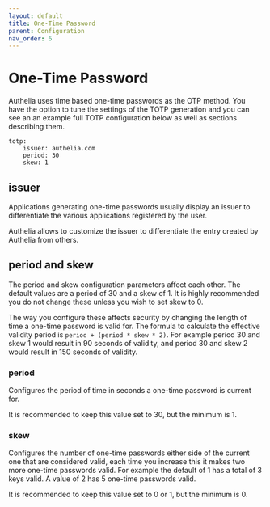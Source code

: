 ```yaml
---
layout: default
title: One-Time Password
parent: Configuration
nav_order: 6
---
```


# One-Time Password

Authelia uses time based one-time passwords as the OTP method. You have 
the option to tune the settings of the TOTP generation and you can see an
an example full TOTP configuration below as well as sections describing them.

    totp:
        issuer: authelia.com
        period: 30
        skew: 1
        
## issuer

Applications generating one-time passwords usually display an issuer to
differentiate the various applications registered by the user.

Authelia allows to customize the issuer to differentiate the entry created
by Authelia from others.

## period and skew

The period and skew configuration parameters affect each other. The default values are
a period of 30 and a skew of 1. It is highly recommended you do not change these unless
you wish to set skew to 0.

The way you configure these affects security by changing the length of time a one-time
password is valid for. The formula to calculate the effective validity period is 
`period + (period * skew * 2)`. For example period 30 and skew 1 would result in 90 
seconds of validity, and period 30 and skew 2 would result in 150 seconds of validity.


### period

Configures the period of time in seconds a one-time password is current for.

It is recommended to keep this value set to 30, but the minimum is 1.
  
### skew

Configures the number of one-time passwords either side of the current one that are
considered valid, each time you increase this it makes two more one-time passwords valid. 
For example the default of 1 has a total of 3 keys valid. A value of 2 has 5 one-time passwords 
valid.

It is recommended to keep this value set to 0 or 1, but the minimum is 0.